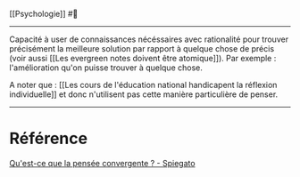 [[Psychologie]] #🌲 

---
Capacité à user de connaissances nécéssaires avec rationalité pour trouver précisément la meilleure solution par rapport à quelque chose de précis (voir aussi [[Les evergreen notes doivent être atomique]]).
Par exemple : l'amélioration qu'on puisse trouver à quelque chose.

A noter que : [[Les cours de l'éducation national handicapent la réflexion individuelle]] et donc n'utilisent pas cette manière particulière de penser.

---
# Référence
[Qu'est-ce que la pensée convergente ? - Spiegato](https://spiegato.com/fr/quest-ce-que-la-pensee-convergente)